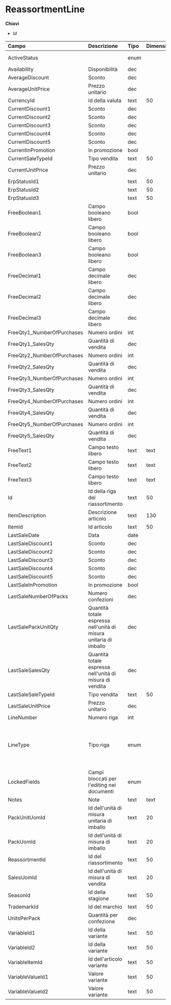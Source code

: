 # ReassortmentLine

  
 **Chiavi**

* _Id_

| Campo | Descrizione | Tipo | Dimensione | Note |
| :--- | :--- | :--- | :--- | :--- |
| ActiveStatus |  | enum |  | 0: Active, 1: Deactivated |
| Availability | Disponibilità | dec |  |  |
| AverageDiscount | Sconto | dec |  |  |
| AverageUnitPrice | Prezzo unitario | dec |  |  |
| CurrencyId | Id della valuta | text | 50 |  |
| CurrentDiscount1 | Sconto | dec |  |  |
| CurrentDiscount2 | Sconto | dec |  |  |
| CurrentDiscount3 | Sconto | dec |  |  |
| CurrentDiscount4 | Sconto | dec |  |  |
| CurrentDiscount5 | Sconto | dec |  |  |
| CurrentInPromotion | In promozione | bool |  |  |
| CurrentSaleTypeId | Tipo vendita | text | 50 |  |
| CurrentUnitPrice | Prezzo unitario | dec |  |  |
| ErpStatusId1 |  | text | 50 |  |
| ErpStatusId2 |  | text | 50 |  |
| ErpStatusId3 |  | text | 50 |  |
| FreeBoolean1 | Campo booleano libero | bool |  |  |
| FreeBoolean2 | Campo booleano libero | bool |  |  |
| FreeBoolean3 | Campo booleano libero | bool |  |  |
| FreeDecimal1 | Campo decimale libero | dec |  |  |
| FreeDecimal2 | Campo decimale libero | dec |  |  |
| FreeDecimal3 | Campo decimale libero | dec |  |  |
| FreeQty1\_NumberOfPurchases | Numero ordini | int |  |  |
| FreeQty1\_SalesQty | Quantità di vendita | dec |  |  |
| FreeQty2\_NumberOfPurchases | Numero ordini | int |  |  |
| FreeQty2\_SalesQty | Quantità di vendita | dec |  |  |
| FreeQty3\_NumberOfPurchases | Numero ordini | int |  |  |
| FreeQty3\_SalesQty | Quantità di vendita | dec |  |  |
| FreeQty4\_NumberOfPurchases | Numero ordini | int |  |  |
| FreeQty4\_SalesQty | Quantità di vendita | dec |  |  |
| FreeQty5\_NumberOfPurchases | Numero ordini | int |  |  |
| FreeQty5\_SalesQty | Quantità di vendita | dec |  |  |
| FreeText1 | Campo testo libero | text | text |  |
| FreeText2 | Campo testo libero | text | text |  |
| FreeText3 | Campo testo libero | text | text |  |
| Id | Id della riga del riassortimento | text | 50 |  |
| ItemDescription | Descrizione articolo | text | 130 |  |
| ItemId | Id articolo | text | 50 |  |
| LastSaleDate | Data | date |  |  |
| LastSaleDiscount1 | Sconto | dec |  |  |
| LastSaleDiscount2 | Sconto | dec |  |  |
| LastSaleDiscount3 | Sconto | dec |  |  |
| LastSaleDiscount4 | Sconto | dec |  |  |
| LastSaleDiscount5 | Sconto | dec |  |  |
| LastSaleInPromotion | In promozione | bool |  |  |
| LastSaleNumberOfPacks | Numero confezioni | dec |  |  |
| LastSalePackUnitQty | Quantità totale espressa nell'unità di misura unitaria di imballo | dec |  |  |
| LastSaleSalesQty | Quantità totale espressa nell'unità di misura di vendita | dec |  |  |
| LastSaleSaleTypeId | Tipo vendita | text | 50 |  |
| LastSaleUnitPrice | Prezzo unitario | dec |  |  |
| LineNumber | Numero riga | int |  |  |
| LineType | Tipo riga | enum |  | 0: Item, 1: ManualItem, 2: Note, 3: ModelItem, 4: VariableItem, 5: Idrolab |
| LockedFields | Campi bloccati per l'editing nei documenti | enum |  | 0: None, 1: UnitPrice, 2: Discounts, 4: SaleType |
| Notes | Note | text | text |  |
| PackUnitUomId | Id dell'unità di misura unitaria di imballo | text | 20 |  |
| PackUomId | Id dell'unità di misura di imballo | text | 20 |  |
| ReassortmentId | Id del riassortimento | text | 50 |  |
| SalesUomId | Id dell'unità di misura di vendita | text | 20 |  |
| SeasonId | Id della stagione | text | 50 |  |
| TrademarkId | Id del marchio | text | 50 |  |
| UnitsPerPack | Quantità per confezione | dec |  |  |
| VariableId1 | Id della variante | text | 50 |  |
| VariableId2 | Id della variante | text | 50 |  |
| VariableItemId | Id dell'articolo variante | text | 50 |  |
| VariableValueId1 | Valore variante | text | 50 |  |
| VariableValueId2 | Valore variante | text | 50 |  |

